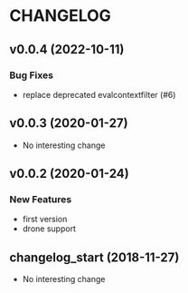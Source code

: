 # CHANGELOG

## v0.0.4 (2022-10-11)

### Bug Fixes

- replace deprecated evalcontextfilter (#6)

## v0.0.3 (2020-01-27)

- No interesting change

## v0.0.2 (2020-01-24)

### New Features

- first version
- drone support

## changelog_start (2018-11-27)

- No interesting change


